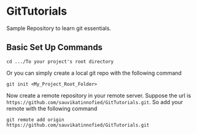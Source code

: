 # GitTutorials

Sample Repository to learn git essentials.

## Basic Set Up Commands
```
cd .../To your project's root directory
```
Or you can simply create a local git repo with the following command
```
git init <My_Project_Root_Folder>
```
Now create a remote repository in your remote server. Suppose the url is
`https://github.com/sauvikatinnofied/GitTutorials.git`. So add your remote with the following command

```
git remote add origin https://github.com/sauvikatinnofied/GitTutorials.git
```



